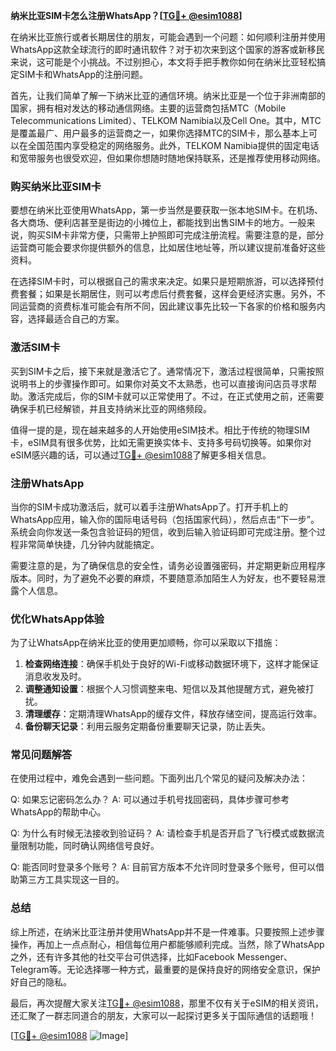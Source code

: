 **纳米比亚SIM卡怎么注册WhatsApp？[[TG💪+ @esim1088](https://t.me/s/esim1088)]**

在纳米比亚旅行或者长期居住的朋友，可能会遇到一个问题：如何顺利注册并使用WhatsApp这款全球流行的即时通讯软件？对于初次来到这个国家的游客或新移民来说，这可能是个小挑战。不过别担心，本文将手把手教你如何在纳米比亚轻松搞定SIM卡和WhatsApp的注册问题。

首先，让我们简单了解一下纳米比亚的通信环境。纳米比亚是一个位于非洲南部的国家，拥有相对发达的移动通信网络。主要的运营商包括MTC（Mobile Telecommunications Limited）、TELKOM Namibia以及Cell One。其中，MTC是覆盖最广、用户最多的运营商之一，如果你选择MTC的SIM卡，那么基本上可以在全国范围内享受稳定的网络服务。此外，TELKOM Namibia提供的固定电话和宽带服务也很受欢迎，但如果你想随时随地保持联系，还是推荐使用移动网络。

### **购买纳米比亚SIM卡**

要想在纳米比亚使用WhatsApp，第一步当然是要获取一张本地SIM卡。在机场、各大商场、便利店甚至是街边的小摊位上，都能找到出售SIM卡的地方。一般来说，购买SIM卡非常方便，只需带上护照即可完成注册流程。需要注意的是，部分运营商可能会要求你提供额外的信息，比如居住地址等，所以建议提前准备好这些资料。

在选择SIM卡时，可以根据自己的需求来决定。如果只是短期旅游，可以选择预付费套餐；如果是长期居住，则可以考虑后付费套餐，这样会更经济实惠。另外，不同运营商的资费标准可能会有所不同，因此建议事先比较一下各家的价格和服务内容，选择最适合自己的方案。

### **激活SIM卡**

买到SIM卡之后，接下来就是激活它了。通常情况下，激活过程很简单，只需按照说明书上的步骤操作即可。如果你对英文不太熟悉，也可以直接询问店员寻求帮助。激活完成后，你的SIM卡就可以正常使用了。不过，在正式使用之前，还需要确保手机已经解锁，并且支持纳米比亚的网络频段。

值得一提的是，现在越来越多的人开始使用eSIM技术。相比于传统的物理SIM卡，eSIM具有很多优势，比如无需更换实体卡、支持多号码切换等。如果你对eSIM感兴趣的话，可以通过[TG💪+ @esim1088](https://t.me/s/esim1088)了解更多相关信息。

### **注册WhatsApp**

当你的SIM卡成功激活后，就可以着手注册WhatsApp了。打开手机上的WhatsApp应用，输入你的国际电话号码（包括国家代码），然后点击“下一步”。系统会向你发送一条包含验证码的短信，收到后输入验证码即可完成注册。整个过程非常简单快捷，几分钟内就能搞定。

需要注意的是，为了确保信息的安全性，请务必设置强密码，并定期更新应用程序版本。同时，为了避免不必要的麻烦，不要随意添加陌生人为好友，也不要轻易泄露个人信息。

### **优化WhatsApp体验**

为了让WhatsApp在纳米比亚的使用更加顺畅，你可以采取以下措施：

1. **检查网络连接**：确保手机处于良好的Wi-Fi或移动数据环境下，这样才能保证消息收发及时。
2. **调整通知设置**：根据个人习惯调整来电、短信以及其他提醒方式，避免被打扰。
3. **清理缓存**：定期清理WhatsApp的缓存文件，释放存储空间，提高运行效率。
4. **备份聊天记录**：利用云服务定期备份重要聊天记录，防止丢失。

### **常见问题解答**

在使用过程中，难免会遇到一些问题。下面列出几个常见的疑问及解决办法：

Q: 如果忘记密码怎么办？
A: 可以通过手机号找回密码，具体步骤可参考WhatsApp的帮助中心。

Q: 为什么有时候无法接收到验证码？
A: 请检查手机是否开启了飞行模式或数据流量限制功能，同时确认网络信号良好。

Q: 能否同时登录多个账号？
A: 目前官方版本不允许同时登录多个账号，但可以借助第三方工具实现这一目的。

### **总结**

综上所述，在纳米比亚注册并使用WhatsApp并不是一件难事。只要按照上述步骤操作，再加上一点点耐心，相信每位用户都能够顺利完成。当然，除了WhatsApp之外，还有许多其他的社交平台可供选择，比如Facebook Messenger、Telegram等。无论选择哪一种方式，最重要的是保持良好的网络安全意识，保护好自己的隐私。

最后，再次提醒大家关注[TG💪+ @esim1088](https://t.me/s/esim1088)，那里不仅有关于eSIM的相关资讯，还汇聚了一群志同道合的朋友，大家可以一起探讨更多关于国际通信的话题哦！

[[TG💪+ @esim1088](https://t.me/s/esim1088) ![Image](https://i.postimg.cc/4NQfJmqS/Snipaste-2025-05-13-00-14-12.png)]